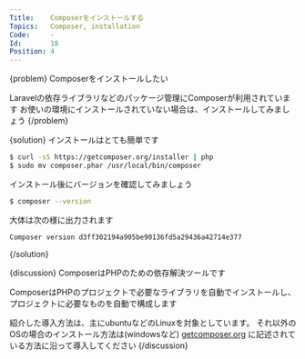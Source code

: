 ```yaml
---
Title:    Composerをインストールする
Topics:   Composer, installation
Code:     -
Id:       18
Position: 4
---
```


{problem}
Composerをインストールしたい

Laravelの依存ライブラリなどのパッケージ管理にComposerが利用されています
お使いの環境にインストールされていない場合は、インストールしてみましょう
{/problem}

{solution}
インストールはとても簡単です

```bash
$ curl -sS https://getcomposer.org/installer | php
$ sudo mv composer.phar /usr/local/bin/composer
```

インストール後にバージョンを確認してみましょう

```bash
$ composer --version
```

大体は次の様に出力されます

```text
Composer version d3ff302194a905be90136fd5a29436a42714e377
```
{/solution}

{discussion}
ComposerはPHPのための依存解決ツールです

ComposerはPHPのプロジェクトで必要なライブラリを自動でインストールし、
プロジェクトに必要なものを自動で構成します

紹介した導入方法は、主にubuntuなどのLinuxを対象としています。
それ以外のOSの場合のインストール方法は(windowsなど)
[getcomposer.org](http://getcomposer.org/doc/00-intro.md) に記述されている方法に沿って導入してください
{/discussion}
